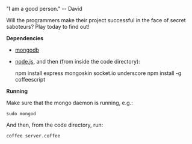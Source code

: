 "I am a good person." -- David

Will the programmers make their project successful in the face of secret saboteurs? Play today to find out!

__Dependencies__

* [mongodb](http://www.mongodb.org/)
* [node.js](http://nodejs.org/), and then (from inside the code directory):



    npm install express mongoskin socket.io underscore
    npm install -g coffeescript

__Running__

Make sure that the mongo daemon is running, e.g.:

    sudo mongod

And then, from the code directory, run:

    coffee server.coffee